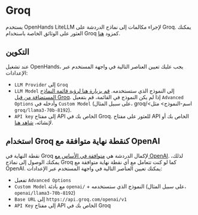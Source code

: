 

# Groq

يستخدم OpenHands LiteLLM لإجراء مكالمات إلى نماذج الدردشة على Groq. يمكنك العثور على الوثائق الخاصة باستخدام Groq كمزود [هنا](https://docs.litellm.ai/docs/providers/groq).

## التكوين

عند تشغيل OpenHands، يجب عليك تعيين العناصر التالية في واجهة المستخدم عبر الإعدادات:
* `LLM Provider` إلى `Groq`
* `LLM Model` إلى النموذج الذي ستستخدمه. [قم بزيارة هنا لرؤية قائمة النماذج المستضافة من قبل Groq](https://console.groq.com/docs/models). إذا لم يكن النموذج في القائمة، قم بتفعيل `Advanced Options` وأدخله في `Custom Model` (على سبيل المثال، groq/&lt;اسم-النموذج&gt; مثل `groq/llama3-70b-8192`).
* `API key` إلى مفتاح API الخاص بك في Groq. للعثور على مفتاح API الخاص بك أو لإنشائه، [شاهد هنا](https://console.groq.com/keys).

## استخدام Groq كنقطة نهاية متوافقة مع OpenAI

نقطة النهاية في Groq لإكمال الدردشة هي [متوافقة في الأساس مع OpenAI](https://console.groq.com/docs/openai). لذلك، يمكنك الوصول إلى نماذج Groq كما لو كنت تتعامل مع أي نقطة نهاية متوافقة مع OpenAI. يمكنك تعيين العناصر التالية في واجهة المستخدم عبر الإعدادات:
* تفعيل `Advanced Options`
* `Custom Model` مع بادئة `openai/` + النموذج الذي ستستخدمه (على سبيل المثال، `openai/llama3-70b-8192`)
* `Base URL` إلى `https://api.groq.com/openai/v1`
* `API Key` إلى مفتاح API الخاص بك في Groq